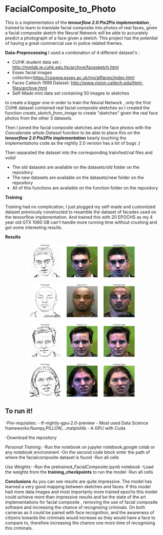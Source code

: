 # FacialComposite_to_Photo
This is a implementation of the ***tensorflow 2.0 Pix2Pix implementation*** , trained to learn to translate facial composite into photos of real faces, given a facial composite sketch the Neural Network will be able to accurately predict a photograph of a face given a sketch.
This project has the potential of having a great commercial use in police related themes.

**Data-Preprocessing**
I used a combination of 4 different dataset's :
  -  CUHK student data set : http://mmlab.ie.cuhk.edu.hk/archive/facesketch.html
  -  Essex facial images collection:https://cswww.essex.ac.uk/mv/allfaces/index.html
  -  Faces Caltech 1999 Dataset: http://www.vision.caltech.edu/html-files/archive.html
  - Self-Made mini data set containing 50 images to sketches
  
to create a bigger one in order to train the Neural Network , only the first CUHK dataset contained real facial composite sketches so I created the function *create_sketch_from_image* to create "sketches" given the real face photos from the other 3 datasets.

Then I joined the facial composite sketches and the face photos with the *Concatenate whole Dataset* function to be able to place this on the ***tensorflow 2.0 Pix2Pix implementation*** bearly touching the implementations code as the nightly 2.0 version has a lot of bugs :)

Then separated the dataset into the corresponding train/test/val files and voila!

  - The old datasets are available on the datasets/old folder on the repository
  - The new datasets are available on the datasets/new folder on the repository
  - All of this functions are available on the function folder on the repository

**Training**

Training had no complication, I just plugged my self-made and customized dataset previously constructed to resamble the dataset of facades used on the tensorflow implementation. And trained this with 20 EPOCHS as my 4 year old GTX 1060 GB can't handle more running time without crushing and got some interesting results.

**Results**
<p align="center">
  <img src="Results/Predicted1.png" width="350" alt="accessibility text">
</p>
<p align="center">
  <img src="Results/Predicted2.png" width="350" alt="accessibility text">
</p>
<p align="center">
  <img src="Results/Predicted5.png" width="350" alt="accessibility text">
</p>
<p align="center">
  <img src="Results/predicted6.png" width="350" alt="accessibility text">
</p>
<h2>To run it!</h2>
-Pre-requisites:
  - tf-nightly-gpu-2.0-preview
  - Most used Data Science frameworks:Numpy,PILLOW,...matplotlib
  - A GPU with Cuda
  
-Download the repository

*Personal Training*:
  -Run the notebook on jupyter notebook,google colab or any notebook environment
  -On the second code block enter the path of where the facialcomposite dataset is found
  -Run all cells
  
*Use Weights*:
  -Run the pretrained_FacialComposite.ipynb notebook
  -Load the weights from the **training_checkpoints** to run the model
  -Run all cells
  
**Conclusions**
As you can see results are quite impressive. The model has learned a very good mapping between sketches and faces. If this model had more data images and most importanly more trained epochs this model could achieve more than impressive results and be the state of the art implementations for facial composite , removing the use of facial composite software and increasing the chance of recognising criminals. On both cameras as it could be paired with face recognition, and the awareness of citizens towards the criminals would increase as they would have a face to compare to, therefore increasing the chance one more time of recognising this criminals.
